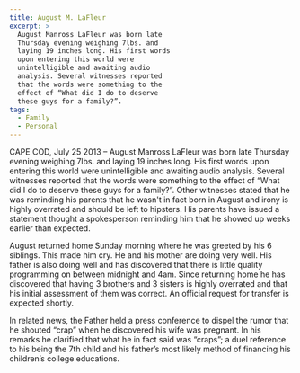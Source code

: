 ```yaml
---
title: August M. LaFleur
excerpt: >
  August Manross LaFleur was born late
  Thursday evening weighing 7lbs. and
  laying 19 inches long. His first words
  upon entering this world were
  unintelligible and awaiting audio
  analysis. Several witnesses reported
  that the words were something to the
  effect of “What did I do to deserve
  these guys for a family?”.
tags:
  - Family
  - Personal
---
```

CAPE COD, July 25 2013 – August Manross LaFleur was born late Thursday evening weighing 7lbs. and laying 19 inches long. His first words upon entering this world were unintelligible and awaiting audio analysis. Several witnesses reported that the words were something to the effect of “What did I do to deserve these guys for a family?”. Other witnesses stated that he was reminding his parents that he wasn't in fact born in August and irony is highly overrated and should be left to hipsters. His parents have issued a statement thought a spokesperson reminding him that he showed up weeks earlier than expected.

August returned home Sunday morning where he was greeted by his 6 siblings. This made him cry. He and his mother are doing very well. His father is also doing well and has discovered that there is little quality programming on between midnight and 4am. Since returning home he has discovered that having 3 brothers and 3 sisters is highly overrated and that his initial assessment of them was correct. An official request for transfer is expected shortly.

In related news, the Father held a press conference to dispel the rumor that he shouted “crap” when he discovered his wife was pregnant. In his remarks he clarified that what he in fact said was “craps”; a duel reference to his being the 7th child and his father’s most likely method of financing his children’s college educations.